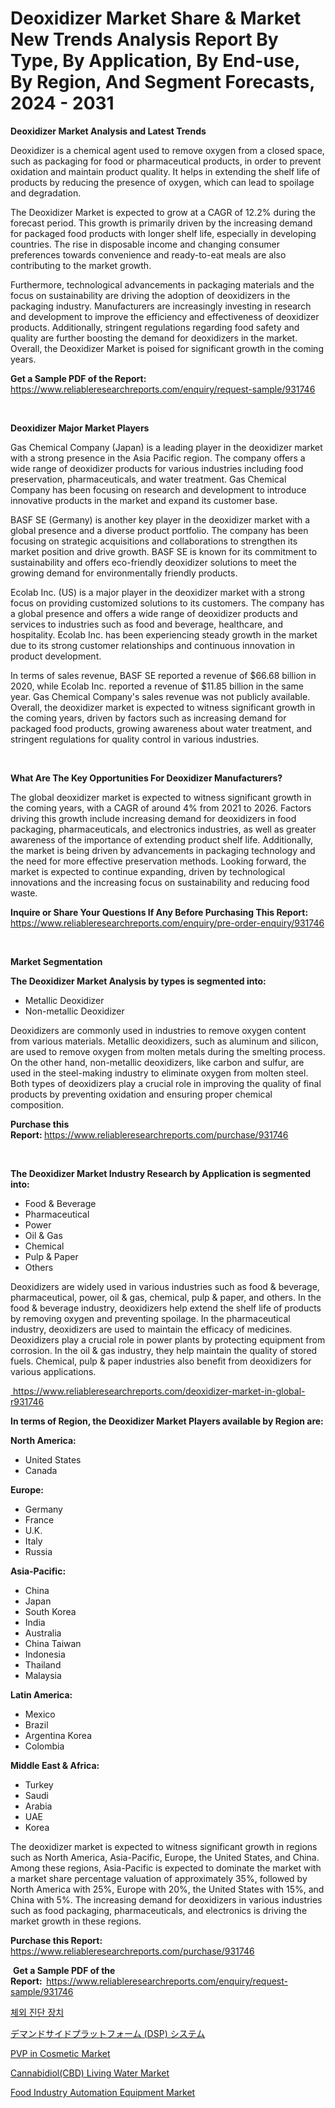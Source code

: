 <p><h1>Deoxidizer Market Share & Market New Trends Analysis Report By Type, By Application, By End-use, By Region, And Segment Forecasts, 2024 - 2031</h1></p><p><strong>Deoxidizer Market Analysis and Latest Trends</strong></p>
<p><p>Deoxidizer is a chemical agent used to remove oxygen from a closed space, such as packaging for food or pharmaceutical products, in order to prevent oxidation and maintain product quality. It helps in extending the shelf life of products by reducing the presence of oxygen, which can lead to spoilage and degradation.</p><p>The Deoxidizer Market is expected to grow at a CAGR of 12.2% during the forecast period. This growth is primarily driven by the increasing demand for packaged food products with longer shelf life, especially in developing countries. The rise in disposable income and changing consumer preferences towards convenience and ready-to-eat meals are also contributing to the market growth.</p><p>Furthermore, technological advancements in packaging materials and the focus on sustainability are driving the adoption of deoxidizers in the packaging industry. Manufacturers are increasingly investing in research and development to improve the efficiency and effectiveness of deoxidizer products. Additionally, stringent regulations regarding food safety and quality are further boosting the demand for deoxidizers in the market. Overall, the Deoxidizer Market is poised for significant growth in the coming years.</p></p>
<p><strong>Get a Sample PDF of the Report:&nbsp;</strong> <a href="https://www.reliableresearchreports.com/enquiry/request-sample/931746">https://www.reliableresearchreports.com/enquiry/request-sample/931746</a></p>
<p>&nbsp;</p>
<p><strong>Deoxidizer Major Market Players</strong></p>
<p><p>Gas Chemical Company (Japan) is a leading player in the deoxidizer market with a strong presence in the Asia Pacific region. The company offers a wide range of deoxidizer products for various industries including food preservation, pharmaceuticals, and water treatment. Gas Chemical Company has been focusing on research and development to introduce innovative products in the market and expand its customer base.</p><p>BASF SE (Germany) is another key player in the deoxidizer market with a global presence and a diverse product portfolio. The company has been focusing on strategic acquisitions and collaborations to strengthen its market position and drive growth. BASF SE is known for its commitment to sustainability and offers eco-friendly deoxidizer solutions to meet the growing demand for environmentally friendly products.</p><p>Ecolab Inc. (US) is a major player in the deoxidizer market with a strong focus on providing customized solutions to its customers. The company has a global presence and offers a wide range of deoxidizer products and services to industries such as food and beverage, healthcare, and hospitality. Ecolab Inc. has been experiencing steady growth in the market due to its strong customer relationships and continuous innovation in product development.</p><p>In terms of sales revenue, BASF SE reported a revenue of $66.68 billion in 2020, while Ecolab Inc. reported a revenue of $11.85 billion in the same year. Gas Chemical Company's sales revenue was not publicly available. Overall, the deoxidizer market is expected to witness significant growth in the coming years, driven by factors such as increasing demand for packaged food products, growing awareness about water treatment, and stringent regulations for quality control in various industries.</p></p>
<p>&nbsp;</p>
<p><strong>What Are The Key Opportunities For Deoxidizer Manufacturers?</strong></p>
<p><p>The global deoxidizer market is expected to witness significant growth in the coming years, with a CAGR of around 4% from 2021 to 2026. Factors driving this growth include increasing demand for deoxidizers in food packaging, pharmaceuticals, and electronics industries, as well as greater awareness of the importance of extending product shelf life. Additionally, the market is being driven by advancements in packaging technology and the need for more effective preservation methods. Looking forward, the market is expected to continue expanding, driven by technological innovations and the increasing focus on sustainability and reducing food waste.</p></p>
<p><strong>Inquire or Share Your Questions If Any Before Purchasing This Report:</strong> <a href="https://www.reliableresearchreports.com/enquiry/pre-order-enquiry/931746">https://www.reliableresearchreports.com/enquiry/pre-order-enquiry/931746</a></p>
<p>&nbsp;</p>
<p><strong>Market Segmentation</strong></p>
<p><strong>The Deoxidizer Market Analysis by types is segmented into:</strong></p>
<p><ul><li>Metallic Deoxidizer</li><li>Non-metallic Deoxidizer</li></ul></p>
<p><p>Deoxidizers are commonly used in industries to remove oxygen content from various materials. Metallic deoxidizers, such as aluminum and silicon, are used to remove oxygen from molten metals during the smelting process. On the other hand, non-metallic deoxidizers, like carbon and sulfur, are used in the steel-making industry to eliminate oxygen from molten steel. Both types of deoxidizers play a crucial role in improving the quality of final products by preventing oxidation and ensuring proper chemical composition.</p></p>
<p><strong>Purchase this Report:&nbsp;</strong><a href="https://www.reliableresearchreports.com/purchase/931746">https://www.reliableresearchreports.com/purchase/931746</a></p>
<p>&nbsp;</p>
<p><strong>The Deoxidizer Market Industry Research by Application is segmented into:</strong></p>
<p><ul><li>Food & Beverage</li><li>Pharmaceutical</li><li>Power</li><li>Oil & Gas</li><li>Chemical</li><li>Pulp & Paper</li><li>Others</li></ul></p>
<p><p>Deoxidizers are widely used in various industries such as food & beverage, pharmaceutical, power, oil & gas, chemical, pulp & paper, and others. In the food & beverage industry, deoxidizers help extend the shelf life of products by removing oxygen and preventing spoilage. In the pharmaceutical industry, deoxidizers are used to maintain the efficacy of medicines. Deoxidizers play a crucial role in power plants by protecting equipment from corrosion. In the oil & gas industry, they help maintain the quality of stored fuels. Chemical, pulp & paper industries also benefit from deoxidizers for various applications.</p></p>
<p><a href="https://www.reliableresearchreports.com/deoxidizer-market-in-global-r931746">&nbsp;https://www.reliableresearchreports.com/deoxidizer-market-in-global-r931746</a></p>
<p><strong>In terms of Region, the Deoxidizer Market Players available by Region are:</strong></p>
<p>
    <p> <strong> North America: </strong>
        <ul>
            <li>United States</li>
            <li>Canada</li>
        </ul>
        </p> 
    <p> <strong> Europe: </strong>
        <ul>
            <li>Germany</li>
            <li>France</li>
            <li>U.K.</li>
            <li>Italy</li>
            <li>Russia</li>
        </ul>
        </p> 
    <p> <strong> Asia-Pacific: </strong>
        <ul>
            <li>China</li>
            <li>Japan</li>
            <li>South Korea</li>
            <li>India</li>
            <li>Australia</li>
            <li>China Taiwan</li>
            <li>Indonesia</li>
            <li>Thailand</li>
            <li>Malaysia</li>
        </ul>
        </p> 
    <p> <strong> Latin America: </strong>
        <ul>
            <li>Mexico</li>
            <li>Brazil</li>
            <li>Argentina Korea</li>
            <li>Colombia</li>
        </ul>
        </p> 
    <p> <strong> Middle East & Africa: </strong>
        <ul>
            <li>Turkey</li>
            <li>Saudi</li>
            <li>Arabia</li>
            <li>UAE</li>
            <li>Korea</li>
        </ul>
    </p>
    </p>
<p><p>The deoxidizer market is expected to witness significant growth in regions such as North America, Asia-Pacific, Europe, the United States, and China. Among these regions, Asia-Pacific is expected to dominate the market with a market share percentage valuation of approximately 35%, followed by North America with 25%, Europe with 20%, the United States with 15%, and China with 5%. The increasing demand for deoxidizers in various industries such as food packaging, pharmaceuticals, and electronics is driving the market growth in these regions.</p></p>
<p><strong>Purchase this Report: </strong><a href="https://www.reliableresearchreports.com/purchase/931746">https://www.reliableresearchreports.com/purchase/931746</a></p>
<p>&nbsp;<strong>Get a Sample PDF of the Report:&nbsp;&nbsp;</strong><a href="https://www.reliableresearchreports.com/enquiry/request-sample/931746">https://www.reliableresearchreports.com/enquiry/request-sample/931746</a></p>
<p><strong></strong></p>
<p><p><a href="https://github.com/shade463/Market-Research-Report-List-1/blob/main/287097977932.md">체외 진단 장치</a></p><p><a href="https://github.com/nemesis2824/Market-Research-Report-List-1/blob/main/327813084027.md">デマンドサイドプラットフォーム (DSP) システム</a></p><p><a href="https://issuu.com/reportprime-2/docs/pvp-in-cosmetic-market-size-2030.pptx">PVP in Cosmetic Market</a></p><p><a href="https://www.linkedin.com/pulse/cannabidiolcbd-living-water-market-competitive-analysis-trends-sc5xc">Cannabidiol(CBD) Living Water Market</a></p><p><a href="https://github.com/wwwkeltoum/Market-Research-Report-List-3/blob/main/food-industry-automation-equipment-market.md">Food Industry Automation Equipment Market</a></p></p>